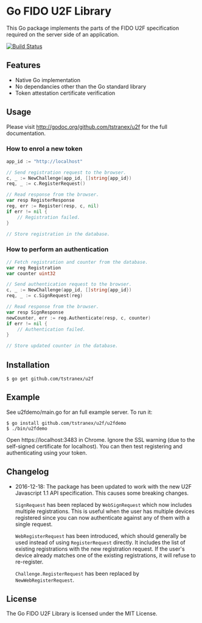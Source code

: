 # Go FIDO U2F Library

This Go package implements the parts of the FIDO U2F specification required on
the server side of an application.

[![Build Status](https://travis-ci.org/tstranex/u2f.svg?branch=master)](https://travis-ci.org/tstranex/u2f)

## Features

- Native Go implementation
- No dependancies other than the Go standard library
- Token attestation certificate verification

## Usage

Please visit http://godoc.org/github.com/tstranex/u2f for the full
documentation.

### How to enrol a new token

```go
app_id := "http://localhost"

// Send registration request to the browser.
c, _ := NewChallenge(app_id, []string{app_id})
req, _ := c.RegisterRequest()

// Read response from the browser.
var resp RegisterResponse
reg, err := Register(resp, c, nil)
if err != nil {
    // Registration failed.
}

// Store registration in the database.
```

### How to perform an authentication

```go
// Fetch registration and counter from the database.
var reg Registration
var counter uint32

// Send authentication request to the browser.
c, _ := NewChallenge(app_id, []string{app_id})
req, _ := c.SignRequest(reg)

// Read response from the browser.
var resp SignResponse
newCounter, err := reg.Authenticate(resp, c, counter)
if err != nil {
    // Authentication failed.
}

// Store updated counter in the database.
```

## Installation

```
$ go get github.com/tstranex/u2f
```

## Example

See u2fdemo/main.go for an full example server. To run it:

```
$ go install github.com/tstranex/u2f/u2fdemo
$ ./bin/u2fdemo
```

Open https://localhost:3483 in Chrome.
Ignore the SSL warning (due to the self-signed certificate for localhost).
You can then test registering and authenticating using your token.

## Changelog

- 2016-12-18: The package has been updated to work with the new
  U2F Javascript 1.1 API specification. This causes some breaking changes.

  `SignRequest` has been replaced by `WebSignRequest` which now includes
  multiple registrations. This is useful when the user has multiple devices
  registered since you can now authenticate against any of them with a single
  request.

  `WebRegisterRequest` has been introduced, which should generally be used
  instead of using `RegisterRequest` directly. It includes the list of existing
  registrations with the new registration request. If the user's device already
  matches one of the existing registrations, it will refuse to re-register.

  `Challenge.RegisterRequest` has been replaced by `NewWebRegisterRequest`.

## License

The Go FIDO U2F Library is licensed under the MIT License.
